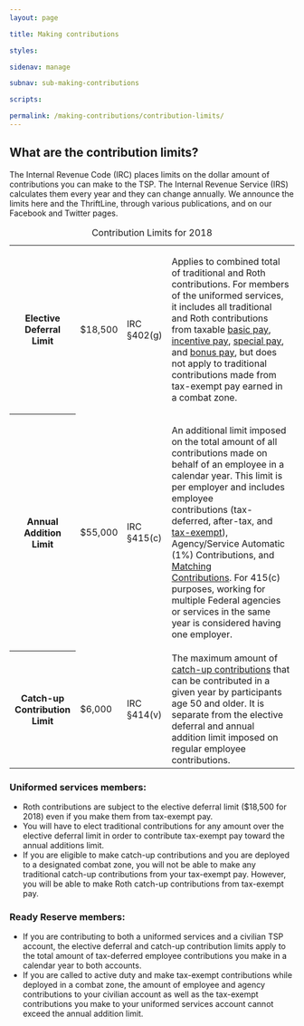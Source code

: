 ```yaml
---
layout: page

title: Making contributions

styles:

sidenav: manage

subnav: sub-making-contributions

scripts:

permalink: /making-contributions/contribution-limits/
---
```


## What are the contribution limits?

The Internal Revenue Code (IRC) places limits on the dollar amount of contributions you can make to the TSP. The Internal Revenue Service (IRS) calculates them every year and they can change annually. We announce the limits here and the ThriftLine, through various publications, and on our Facebook and Twitter pages.

<table>
  <caption>Contribution Limits for 2018</caption>
    <tbody>
      <tr>
        <th scope="row">Elective Deferral Limit</th>
        <td>$18,500</td>
        <td>IRC §402(g)</td>
        <td><p>Applies to combined total of traditional and Roth contributions. For members of the uniformed services, it includes all traditional and Roth contributions from taxable <a class="glossaryTerm" href="../../sitehelp/glossary/glossary.html?term=BasicPay" title="Glossary term will open in a new window.">basic pay</a>, <a class="glossaryTerm" href="../../sitehelp/glossary/glossary.html?term=IncentivePayUniformedServices" title="Glossary term will open in a new window.">incentive pay</a>, <a class="glossaryTerm" href="../../sitehelp/glossary/glossary.html?term=SpecialPayUniformedServices" title="Glossary term will open in a new window.">special pay</a>, and <a class="glossaryTerm" href="../../sitehelp/glossary/glossary.html?term=BonusPayUniformedServices" title="Glossary term will open in a new window.">bonus pay</a>, but does not apply to traditional contributions made from tax-exempt pay earned in a combat zone.</p>
        </td>
      </tr>
      <tr>
        <th scope="row">Annual Addition Limit</th>
        <td>$55,000</td>
        <td>IRC §415(c)</td>
        <td><p>An additional limit imposed on the total amount of all contributions made on behalf of an employee in a calendar year. <span>This limit is per employer and includes employee contributions</span>&nbsp;(tax-deferred, after-tax, and <a class="glossaryTerm" href="../../sitehelp/glossary/glossary.html?term=TaxExemptContributions" title="Glossary term will open in a new window.">tax-exempt</a>), Agency/Service Automatic (1%) Contributions, and <a class="glossaryTerm" href="../../sitehelp/glossary/glossary.html?term=MatchingContributions" title="Glossary term will open in a new window.">Matching Contributions</a>.&nbsp;<span>For 415(c) purposes, working for multiple Federal agencies or services in the same year is considered having one employer.</span></p></td>
      </tr>
      <tr>
        <th scope="row">Catch-up Contribution Limit</th>
        <td>$6,000</td>
        <td>IRC §414(v)</td>
        <td>The maximum amount of <a class="glossaryTerm" href="../../sitehelp/glossary/glossary.html?term=CatchUpContributions" title="Glossary term will open in a new window.">catch-up contributions</a> that can be contributed in a given year by participants age 50 and older. It is separate from the elective deferral and annual addition limit imposed on regular employee contributions.</td>
      </tr>
    </tbody>
</table>

### Uniformed services members:
* Roth contributions are subject to the elective deferral limit ($18,500 for 2018) even if you make them from tax-exempt pay.
* You will have to elect traditional contributions for any amount over the elective deferral limit in order to contribute tax-exempt pay toward the annual additions limit.
* If you are eligible to make catch-up contributions and you are deployed to a designated combat zone, you will not be able to make any traditional catch-up contributions from your tax-exempt pay. However, you will be able to make Roth catch-up contributions from tax-exempt pay.

### Ready Reserve members:
* If you are contributing to both a uniformed services and a civilian TSP account, the elective deferral and catch-up contribution limits apply to the total amount of tax-deferred employee contributions you make in a calendar year to both accounts.
* If you are called to active duty and make tax-exempt contributions while deployed in a combat zone, the amount of employee and agency contributions to your civilian account as well as the tax-exempt contributions you make to your uniformed services account cannot exceed the annual addition limit.
